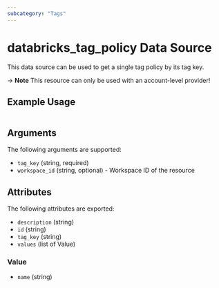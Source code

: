 ```yaml
---
subcategory: "Tags"
---
```

# databricks_tag_policy Data Source
This data source can be used to get a single tag policy by its tag key.

-> **Note** This resource can only be used with an account-level provider!

## Example Usage
```hcl
```

## Arguments
The following arguments are supported:
* `tag_key` (string, required)
* `workspace_id` (string, optional) - Workspace ID of the resource

## Attributes
The following attributes are exported:
* `description` (string)
* `id` (string)
* `tag_key` (string)
* `values` (list of Value)

### Value
* `name` (string)